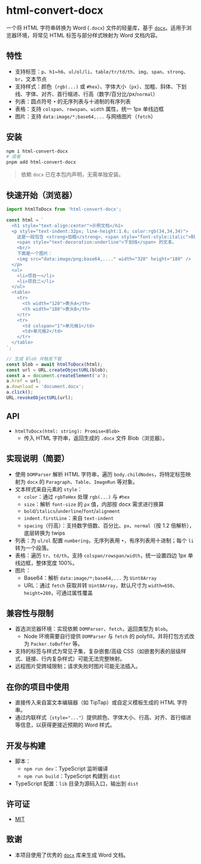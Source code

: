 # html-convert-docx

一个将 HTML 字符串转换为 Word (`.docx`) 文件的轻量库，基于 [`docx`](https://www.npmjs.com/package/docx)。适用于浏览器环境，将常见 HTML 标签与部分样式映射为 Word 文档内容。

## 特性
- 支持标签：`p`、`h1`~`h6`、`ul/ol/li`、`table/tr/td/th`、`img`、`span`、`strong`、`br`、文本节点
- 支持样式：颜色（`rgb(...)` 或 `#hex`）、字体大小（`px`）、加粗、斜体、下划线、字体、对齐、首行缩进、行高（数字/百分比/px/`normal`）
- 列表：圆点符号 `•` 的无序列表与十进制的有序列表
- 表格：支持 `colspan`、`rowspan`、`width` 属性，统一 1px 单线边框
- 图片：支持 `data:image/*;base64,...` 与网络图片（`fetch`）

## 安装
```bash
npm i html-convert-docx
# 或者
pnpm add html-convert-docx
```

> 依赖 `docx` 已在本包内声明，无需单独安装。

## 快速开始（浏览器）
```ts
import htmlToDocx from 'html-convert-docx';

const html = `
  <h1 style="text-align:center">示例文档</h1>
  <p style="text-indent:32px; line-height:1.6; color:rgb(34,34,34)">
    这是一段包含 <strong>加粗</strong>、<span style="font-style:italic">斜体</span>、
    <span style="text-decoration:underline">下划线</span> 的文本。
    <br/>
    下面是一个图片：
    <img src="data:image/png;base64,...." width="320" height="180" />
  </p>
  <ul>
    <li>项目一</li>
    <li>项目二</li>
  </ul>
  <table>
    <tr>
      <th width="120">表头A</th>
      <th width="180">表头B</th>
    </tr>
    <tr>
      <td colspan="1">单元格1</td>
      <td>单元格2</td>
    </tr>
  </table>
`;

// 生成 Blob 并触发下载
const blob = await htmlToDocx(html);
const url = URL.createObjectURL(blob);
const a = document.createElement('a');
a.href = url;
a.download = 'document.docx';
a.click();
URL.revokeObjectURL(url);
```

## API
- `htmlToDocx(html: string): Promise<Blob>`
  - 传入 HTML 字符串，返回生成的 `.docx` 文件 Blob（浏览器）。

## 实现说明（简要）
- 使用 `DOMParser` 解析 HTML 字符串，遍历 `body.childNodes`，将特定标签映射为 `docx` 的 `Paragraph`、`Table`、`ImageRun` 等对象。
- 文本样式来自元素的 `style`：
  - `color`：通过 `rgbToHex` 处理 `rgb(...)` 与 `#hex`
  - `size`：解析 `font-size` 的 `px` 值，内部按 docx 需求进行换算
  - `bold`/`italics`/`underline`/`font`/`alignment`
  - `indent.firstLine`：来自 `text-indent`
  - `spacing`（行高）：支持数字倍数、百分比、`px`、`normal`（按 1.2 倍解析），底层转换为 twips
- 列表：为 `ul/ol` 配置 `numbering`，无序列表用 `•`，有序列表用十进制；每个 `li` 转为一个段落。
- 表格：遍历 `tr`、`td/th`，支持 `colspan/rowspan/width`，统一设置四边 1px 单线边框，整体宽度 100%。
- 图片：
  - Base64：解析 `data:image/*;base64,...` 为 `Uint8Array`
  - URL：通过 `fetch` 获取并转 `Uint8Array`，默认尺寸为 `width=650`、`height=280`，可通过属性覆盖

## 兼容性与限制
- 首选浏览器环境：实现依赖 `DOMParser`、`fetch`，返回类型为 `Blob`。
  - Node 环境需要自行提供 `DOMParser` 与 `fetch` 的 polyfill，并将打包方式改为 `Packer.toBuffer` 等。
- 支持的标签与样式为常见子集，复杂嵌套/高级 CSS（如嵌套列表的层级样式、链接、行内复杂样式）可能无法完整映射。
- 远程图片受跨域限制；请求失败时图片可能无法插入。

## 在你的项目中使用
- 直接传入来自富文本编辑器（如 TipTap）或自定义模板生成的 HTML 字符串。
- 通过内联样式（`style="..."`）提供颜色、字体大小、行高、对齐、首行缩进等信息，以获得更接近预期的 Word 样式。

## 开发与构建
- 脚本：
  - `npm run dev`：TypeScript 监听编译
  - `npm run build`：TypeScript 构建到 `dist`
- TypeScript 配置：`lib` 目录为源码入口，输出到 `dist`

## 许可证
- [MIT](./LICENSE)

## 致谢
- 本项目使用了优秀的 [`docx`](https://www.npmjs.com/package/docx) 库来生成 Word 文档。